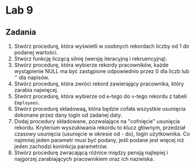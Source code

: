 # Lab 9

## Zadania
1. Stwórz procedurę, która wyświetli w osobnych rekordach liczby od 1 do podanej wartości.
2. Stwórz funkcję liczącą silnię (wersję iteracyjną i rekruencyjną).
3. Stwórz procedurę, która wybierze rekordy pracowników, każde wystąpienie NULL ma być zastąpione odpowiednio przez 0 dla liczb lub '' dla napisów.
4. Stwórz procedurę, która zwróci rekord zawierający pracownika, który zarabia najwięcej.
5. Stwórz procedurę, która wybierze od `m`-tego do `n`-tego rekordu z tabeli `Employees`.
6. Stwórz procedurę składowaą, która będzie cofała wszystkie usunięcia dokonane przez dany login od zadanej daty.
7. Dodaj procedury składowane, pozwalające na "cofnięcie" usunięcia rekordu. Kryterium wyszukiwania rekordu to klucz głównym, przedział czasowy usunięcia (usunięcie w okresie od - do), login użytkownika. Co najmniej jeden parametr musi być podany, jeśli podane jest więcej niż jeden zachodzi koninkcja parametrów.
8. Stwórz procedurę zwracającą różnice między pensją najlepiej i najgorzej zarabiających pracownikiem oraz ich nazwiska.
